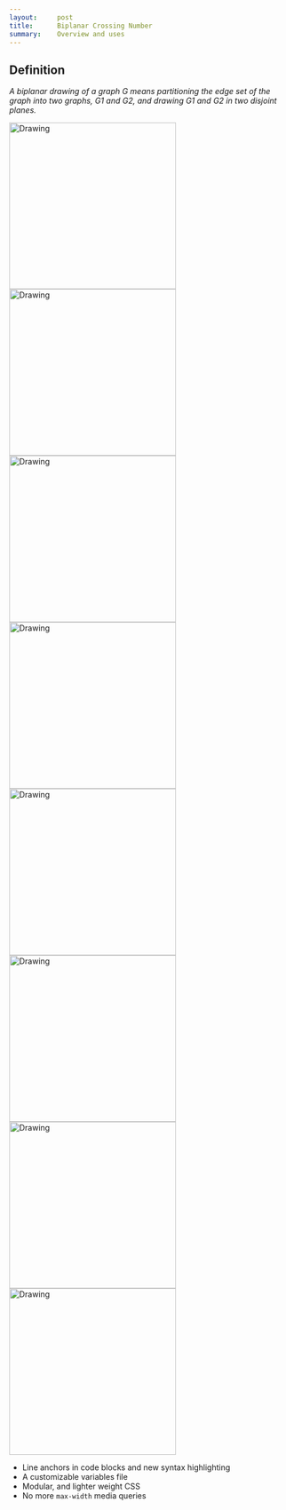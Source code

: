 ```yaml
---
layout:     post
title:      Biplanar Crossing Number
summary:    Overview and uses
---
```


## Definition

_A biplanar drawing of a graph G means partitioning the edge set of the graph into two
graphs, G1 and G2, and drawing G1 and G2 in two disjoint planes._

<img src="{{site.url}}/images/one.png" alt="Drawing" style="width: 300px; height: 300px"/>
<img src="{{site.url}}/images/two.png" alt="Drawing" style="width: 300px; height: 300px"/>
<img src="{{site.url}}/images/3.png" alt="Drawing" style="width: 300px; height: 300px"/>
<img src="{{site.url}}/images/4.png" alt="Drawing" style="width: 300px; height: 300px"/>
<img src="{{site.url}}/images/5.png" alt="Drawing" style="width: 300px; height: 300px"/>
<img src="{{site.url}}/images/6.png" alt="Drawing" style="width: 300px; height: 300px"/>
<img src="{{site.url}}/images/7.png" alt="Drawing" style="width: 300px; height: 300px"/>
<img src="{{site.url}}/images/8.png" alt="Drawing" style="width: 300px; height: 300px"/>

* Line anchors in code blocks and new syntax highlighting
* A customizable variables file
* Modular, and lighter weight CSS
* No more `max-width` media queries
